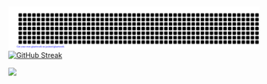 [![arinzejustin](https://github.com/arinzejustin/arinzejustin/blob/main/gitartwork.svg)](https://github.com/arinzejustin/arinzejustin/)
[![GitHub Streak](https://github-readme-streak-stats.herokuapp.com?user=arinzejustin&theme=dark&fire=DD2727&border=DD2727)](https://git.io/streak-stats)<br/><br/>
![](https://github-readme-stats.vercel.app/api/top-langs/?username=arinzejustin&theme=dark&hide_border=false&include_all_commits=true&count_private=true&layout=compact&langs_count=10)

<!-----
- 🔭 I’m currently working on ...
- 🌱 I’m currently learning ...
- 👯 I’m looking to collaborate on ...
- 🤔 I’m looking for help with ...
- 💬 Ask me about ...
- 📫 How to reach me: ...
- 😄 Pronouns: ...
- ⚡ Fun fact: ...
--->

